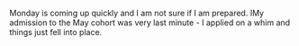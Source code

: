 Monday is coming up quickly and I am not sure if I am prepared. IMy admission to the May cohort was very last minute - I applied on a whim and things just fell into place.
